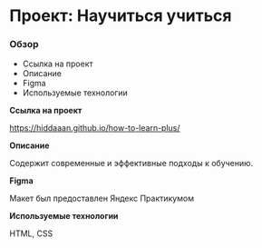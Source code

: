 # Проект: Научиться учиться

### Обзор

* Ссылка на проект
* Описание
* Figma
* Используемые технологии

**Ссылка на проект**

https://hiddaaan.github.io/how-to-learn-plus/

**Описание**

Содержит современные и эффективные подходы к обучению.

**Figma**

Макет был предоставлен Яндекс Практикумом

**Используемые технологии**

HTML, CSS
